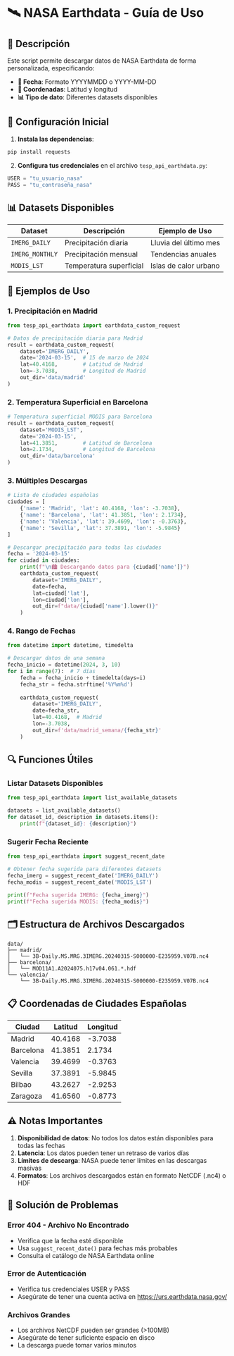 # 🛰️ NASA Earthdata - Guía de Uso

## 📖 Descripción

Este script permite descargar datos de NASA Earthdata de forma personalizada, especificando:
- **📅 Fecha**: Formato YYYYMMDD o YYYY-MM-DD
- **📍 Coordenadas**: Latitud y longitud
- **📊 Tipo de dato**: Diferentes datasets disponibles

## 🔧 Configuración Inicial

1. **Instala las dependencias**:
```bash
pip install requests
```

2. **Configura tus credenciales** en el archivo `tesp_api_earthdata.py`:
```python
USER = "tu_usuario_nasa"
PASS = "tu_contraseña_nasa"
```

## 📊 Datasets Disponibles

| Dataset | Descripción | Ejemplo de Uso |
|---------|-------------|----------------|
| `IMERG_DAILY` | Precipitación diaria | Lluvia del último mes |
| `IMERG_MONTHLY` | Precipitación mensual | Tendencias anuales |
| `MODIS_LST` | Temperatura superficial | Islas de calor urbano |

## 🚀 Ejemplos de Uso

### 1. Precipitación en Madrid
```python
from tesp_api_earthdata import earthdata_custom_request

# Datos de precipitación diaria para Madrid
result = earthdata_custom_request(
    dataset='IMERG_DAILY',
    date='2024-03-15',  # 15 de marzo de 2024
    lat=40.4168,        # Latitud de Madrid
    lon=-3.7038,        # Longitud de Madrid
    out_dir='data/madrid'
)
```

### 2. Temperatura Superficial en Barcelona
```python
# Temperatura superficial MODIS para Barcelona
result = earthdata_custom_request(
    dataset='MODIS_LST',
    date='2024-03-15',
    lat=41.3851,        # Latitud de Barcelona
    lon=2.1734,         # Longitud de Barcelona
    out_dir='data/barcelona'
)
```

### 3. Múltiples Descargas
```python
# Lista de ciudades españolas
ciudades = [
    {'name': 'Madrid', 'lat': 40.4168, 'lon': -3.7038},
    {'name': 'Barcelona', 'lat': 41.3851, 'lon': 2.1734},
    {'name': 'Valencia', 'lat': 39.4699, 'lon': -0.3763},
    {'name': 'Sevilla', 'lat': 37.3891, 'lon': -5.9845}
]

# Descargar precipitación para todas las ciudades
fecha = '2024-03-15'
for ciudad in ciudades:
    print(f"\n🏙️ Descargando datos para {ciudad['name']}")
    earthdata_custom_request(
        dataset='IMERG_DAILY',
        date=fecha,
        lat=ciudad['lat'],
        lon=ciudad['lon'],
        out_dir=f"data/{ciudad['name'].lower()}"
    )
```

### 4. Rango de Fechas
```python
from datetime import datetime, timedelta

# Descargar datos de una semana
fecha_inicio = datetime(2024, 3, 10)
for i in range(7):  # 7 días
    fecha = fecha_inicio + timedelta(days=i)
    fecha_str = fecha.strftime('%Y%m%d')
    
    earthdata_custom_request(
        dataset='IMERG_DAILY',
        date=fecha_str,
        lat=40.4168,  # Madrid
        lon=-3.7038,
        out_dir=f'data/madrid_semana/{fecha_str}'
    )
```

## 🔍 Funciones Útiles

### Listar Datasets Disponibles
```python
from tesp_api_earthdata import list_available_datasets

datasets = list_available_datasets()
for dataset_id, description in datasets.items():
    print(f"{dataset_id}: {description}")
```

### Sugerir Fecha Reciente
```python
from tesp_api_earthdata import suggest_recent_date

# Obtener fecha sugerida para diferentes datasets
fecha_imerg = suggest_recent_date('IMERG_DAILY')
fecha_modis = suggest_recent_date('MODIS_LST')

print(f"Fecha sugerida IMERG: {fecha_imerg}")
print(f"Fecha sugerida MODIS: {fecha_modis}")
```

## 🗂️ Estructura de Archivos Descargados

```
data/
├── madrid/
│   └── 3B-Daily.MS.MRG.3IMERG.20240315-S000000-E235959.V07B.nc4
├── barcelona/
│   └── MOD11A1.A2024075.h17v04.061.*.hdf
└── valencia/
    └── 3B-Daily.MS.MRG.3IMERG.20240315-S000000-E235959.V07B.nc4
```

## 📋 Coordenadas de Ciudades Españolas

| Ciudad | Latitud | Longitud |
|--------|---------|----------|
| Madrid | 40.4168 | -3.7038 |
| Barcelona | 41.3851 | 2.1734 |
| Valencia | 39.4699 | -0.3763 |
| Sevilla | 37.3891 | -5.9845 |
| Bilbao | 43.2627 | -2.9253 |
| Zaragoza | 41.6560 | -0.8773 |

## ⚠️ Notas Importantes

1. **Disponibilidad de datos**: No todos los datos están disponibles para todas las fechas
2. **Latencia**: Los datos pueden tener un retraso de varios días
3. **Límites de descarga**: NASA puede tener límites en las descargas masivas
4. **Formatos**: Los archivos descargados están en formato NetCDF (.nc4) o HDF

## 🔧 Solución de Problemas

### Error 404 - Archivo No Encontrado
- Verifica que la fecha esté disponible
- Usa `suggest_recent_date()` para fechas más probables
- Consulta el catálogo de NASA Earthdata online

### Error de Autenticación
- Verifica tus credenciales USER y PASS
- Asegúrate de tener una cuenta activa en https://urs.earthdata.nasa.gov/

### Archivos Grandes
- Los archivos NetCDF pueden ser grandes (>100MB)
- Asegúrate de tener suficiente espacio en disco
- La descarga puede tomar varios minutos